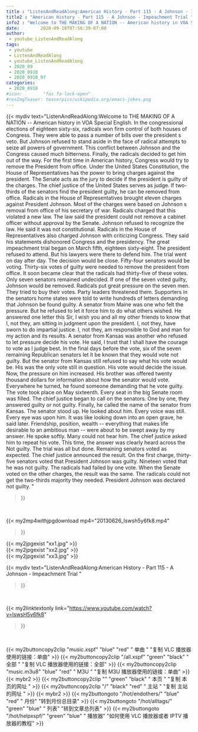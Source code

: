```yaml
---
title : "ListenAndReadAlong:American History - Part 115 - A Johnson - Impeachment Trial "
title2 : "American History - Part 115 - A Johnson - Impeachment Trial "
info2 : "Welcome to THE MAKING OF A NATION -- American history in VOA Special English. In the congressional elections of eighteen sixty-six, radicals won firm control of both houses of Congress. They were able to pass a number of bills over the president s veto. But Johnson refused to stand aside in the face of radical attempts to seize all powers of government.  This conflict between Johnson and the Congress caused much bitterness. Finally, the radicals decided to get him out of the way. For the first time in American history, Congress would try to remove the President from office.  Under the United States Constitution, the House of Representatives has the power to bring charges against the president. The Senate acts as the jury to decide if the president is guilty of the charges. The chief justice of the United States serves as judge.  If two-thirds of the senators find the president guilty, he can be removed from office.  Radicals in the House of Representatives brought eleven charges against President Johnson.  Most of the charges were based on Johnson s removal from office of his secretary of war. Radicals charged that this violated a new law. The law said the president could not remove a cabinet officer without approval by the Senate.  Johnson refused to recognize the law. He said it was not constitutional.  Radicals in the House of Representatives also charged Johnson with criticizing Congress. They said his statements dishonored Congress and the presidency.  The great impeachment trial began on March fifth, eighteen sixty-eight. The president refused to attend. But his lawyers were there to defend him.   The trial went on day after day. The decision would be close. Fifty-four senators would be voting. Thirty-six votes of guilty were needed to remove the president from office.  It soon became clear that the radicals had thirty-five of these votes. Only seven senators remained undecided. If one of the seven voted guilty, Johnson would be removed.  Radicals put great pressure on the seven men. They tried to buy their votes. Party leaders threatened them. Supporters in the senators  home states were told to write hundreds of letters demanding that Johnson be found guilty.  A senator from Maine was one who felt the pressure. But he refused to let it force him to do what others wished. He answered one letter this    Sir, I wish you and all my other friends to know that I, not they, am sitting in judgment upon the president. I, not they, have sworn to do impartial justice. I, not they, am responsible to God and man for my action and its results.   A senator from Kansas was another who refused to let pressure decide his vote. He said,  I trust that I shall have the courage to vote as I judge best.   In the final days before the vote, six of the seven remaining Republican senators let it be known that they would vote not guilty. But the senator from Kansas still refused to say what his vote would be. His was the only vote still in question. His vote would decide the issue.  Now, the pressure on him increased. His brother was offered twenty thousand dollars for information about how the senator would vote. Everywhere he turned, he found someone demanding that he vote guilty.  The vote took place on May sixteenth. Every seat in the big Senate room was filled. The chief justice began to call on the senators. One by one, they answered guilty or not guilty. Finally, he called the name of the senator from Kansas.  The senator stood up. He looked about him. Every voice was still. Every eye was upon him.   It was like looking down into an open grave,  he said later.  Friendship, position, wealth -- everything that makes life desirable to an ambitious man -- were about to be swept away by my answer.   He spoke softly. Many could not hear him. The chief justice asked him to repeat his vote. This time, the answer was clearly heard across the    Not guilty.   The trial was all but done. Remaining senators voted as expected. The chief justice announced the result. On the first charge, thirty-five senators voted that President Johnson was guilty. Nineteen voted that he was not guilty. The radicals had failed by one vote.  When the Senate voted on the other charges, the result was the same. The radicals could not get the two-thirds majority they needed. President Johnson was declared not guilty. "
date:        2020-09-18T07:56:39-07:00
author:
 - youtube_ListenAndReadAlong
tags:
 - youtube
 - ListenAndReadAlong
 - youtube_ListenAndReadAlong
 - 2020_09
 - 2020_0918
 - 2020_0918_07
categories:
 - 2020_0918
#icon:        "fas fa-lock-open"
#resImgTeaser: teaserpics/wikipedia.org/emacs-jokes.png
---
```


{{< mydiv text="ListenAndReadAlong:Welcome to THE MAKING OF A NATION -- American history in VOA Special English. In the congressional elections of eighteen sixty-six, radicals won firm control of both houses of Congress. They were able to pass a number of bills over the president s veto. But Johnson refused to stand aside in the face of radical attempts to seize all powers of government.  This conflict between Johnson and the Congress caused much bitterness. Finally, the radicals decided to get him out of the way. For the first time in American history, Congress would try to remove the President from office.  Under the United States Constitution, the House of Representatives has the power to bring charges against the president. The Senate acts as the jury to decide if the president is guilty of the charges. The chief justice of the United States serves as judge.  If two-thirds of the senators find the president guilty, he can be removed from office.  Radicals in the House of Representatives brought eleven charges against President Johnson.  Most of the charges were based on Johnson s removal from office of his secretary of war. Radicals charged that this violated a new law. The law said the president could not remove a cabinet officer without approval by the Senate.  Johnson refused to recognize the law. He said it was not constitutional.  Radicals in the House of Representatives also charged Johnson with criticizing Congress. They said his statements dishonored Congress and the presidency.  The great impeachment trial began on March fifth, eighteen sixty-eight. The president refused to attend. But his lawyers were there to defend him.   The trial went on day after day. The decision would be close. Fifty-four senators would be voting. Thirty-six votes of guilty were needed to remove the president from office.  It soon became clear that the radicals had thirty-five of these votes. Only seven senators remained undecided. If one of the seven voted guilty, Johnson would be removed.  Radicals put great pressure on the seven men. They tried to buy their votes. Party leaders threatened them. Supporters in the senators  home states were told to write hundreds of letters demanding that Johnson be found guilty.  A senator from Maine was one who felt the pressure. But he refused to let it force him to do what others wished. He answered one letter this    Sir, I wish you and all my other friends to know that I, not they, am sitting in judgment upon the president. I, not they, have sworn to do impartial justice. I, not they, am responsible to God and man for my action and its results.   A senator from Kansas was another who refused to let pressure decide his vote. He said,  I trust that I shall have the courage to vote as I judge best.   In the final days before the vote, six of the seven remaining Republican senators let it be known that they would vote not guilty. But the senator from Kansas still refused to say what his vote would be. His was the only vote still in question. His vote would decide the issue.  Now, the pressure on him increased. His brother was offered twenty thousand dollars for information about how the senator would vote. Everywhere he turned, he found someone demanding that he vote guilty.  The vote took place on May sixteenth. Every seat in the big Senate room was filled. The chief justice began to call on the senators. One by one, they answered guilty or not guilty. Finally, he called the name of the senator from Kansas.  The senator stood up. He looked about him. Every voice was still. Every eye was upon him.   It was like looking down into an open grave,  he said later.  Friendship, position, wealth -- everything that makes life desirable to an ambitious man -- were about to be swept away by my answer.   He spoke softly. Many could not hear him. The chief justice asked him to repeat his vote. This time, the answer was clearly heard across the    Not guilty.   The trial was all but done. Remaining senators voted as expected. The chief justice announced the result. On the first charge, thirty-five senators voted that President Johnson was guilty. Nineteen voted that he was not guilty. The radicals had failed by one vote.  When the Senate voted on the other charges, the result was the same. The radicals could not get the two-thirds majority they needed. President Johnson was declared not guilty. "
>}}
<br>


{{< my2mp4withjpgdownload mp4="20130626_lswsh5y6fk8.mp4"
>}}

{{< my2jpgexist "xx1.jpg" >}}<br>
{{< my2jpgexist "xx2.jpg" >}}<br>
{{< my2jpgexist "xx3.jpg" >}}<br>



{{< mydiv text="ListenAndReadAlong:American History - Part 115 - A Johnson - Impeachment Trial "
>}}
<br>

{{< my2linktextonly link="https://www.youtube.com/watch?v=lswsH5y6fk8"
>}}


<br>

{{< my2buttoncopy2clip "music.xspf"        "blue"   "red"    " 单曲 "  "复制 VLC 播放器使用的链接：单曲" >}} {{< my2buttoncopy2clip "/all.xspf"         "green"  "black"  " 全部 "  "复制 VLC 播放器使用的链接：全部" >}} {{< my2buttoncopy2clip "music.m3u8"        "blue"   "red"    " M3U  "    "复制 M3U 播放器使用的链接：单曲" >}} {{< mybr2 >}} {{< my2buttoncopy2clip ""                  "green"  "black"  " 本页 "    "复制 本页的网址 " >}} {{< my2buttoncopy2clip "/"                 "black"  "red"    " 主站 "    "复制 主站的网址 " >}} {{< mybr2 >}} {{< my2buttongoto      "/hot/endothers/"   "blue"   "red"    " 月份"   "转到月份总目录" >}} {{< my2buttongoto      "/hot/alltags/"     "green"  "blue"   " 列表"   "转到文章总列表" >}} {{< my2buttongoto      "/hot/helpxspf/"    "green"  "blue"   " 播放器" "如何使用 VLC 播放器或者 IPTV 播放器的教程" >}} 

